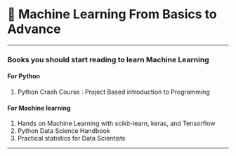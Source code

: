 # 🤖 Machine Learning From Basics to Advance 
---
### Books you should start reading to learn Machine Learning 
#### For Python
1. Python Crash Course : Project Based introduction to Programming

#### For Machine learning
1. Hands on Machine Learning with scikit-learn, keras, and Tensorflow
2. Python Data Science Handbook
3. Practical statistics for Data Scientists
---